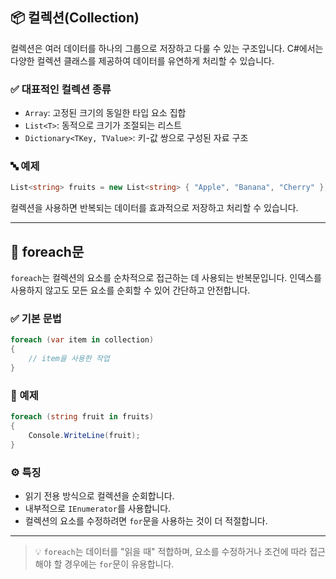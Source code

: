 ## 📦 컬렉션(Collection)

컬렉션은 여러 데이터를 하나의 그룹으로 저장하고 다룰 수 있는 구조입니다. C#에서는 다양한 컬렉션 클래스를 제공하여 데이터를 유연하게 처리할 수 있습니다.

### ✅ 대표적인 컬렉션 종류

- `Array`: 고정된 크기의 동일한 타입 요소 집합
- `List<T>`: 동적으로 크기가 조절되는 리스트
- `Dictionary<TKey, TValue>`: 키-값 쌍으로 구성된 자료 구조

### 🔤 예제

```csharp
List<string> fruits = new List<string> { "Apple", "Banana", "Cherry" };
```

컬렉션을 사용하면 반복되는 데이터를 효과적으로 저장하고 처리할 수 있습니다.

---

## 🔁 foreach문

`foreach`는 컬렉션의 요소를 순차적으로 접근하는 데 사용되는 반복문입니다. 인덱스를 사용하지 않고도 모든 요소를 순회할 수 있어 간단하고 안전합니다.

### ✅ 기본 문법

```csharp
foreach (var item in collection)
{
    // item을 사용한 작업
}
```

### 🧪 예제

```csharp
foreach (string fruit in fruits)
{
    Console.WriteLine(fruit);
}
```

### ⚙ 특징

- 읽기 전용 방식으로 컬렉션을 순회합니다.
- 내부적으로 `IEnumerator`를 사용합니다.
- 컬렉션의 요소를 수정하려면 `for`문을 사용하는 것이 더 적절합니다.

---


> 💡 `foreach`는 데이터를 "읽을 때" 적합하며, 요소를 수정하거나 조건에 따라 접근해야 할 경우에는 `for`문이 유용합니다.
